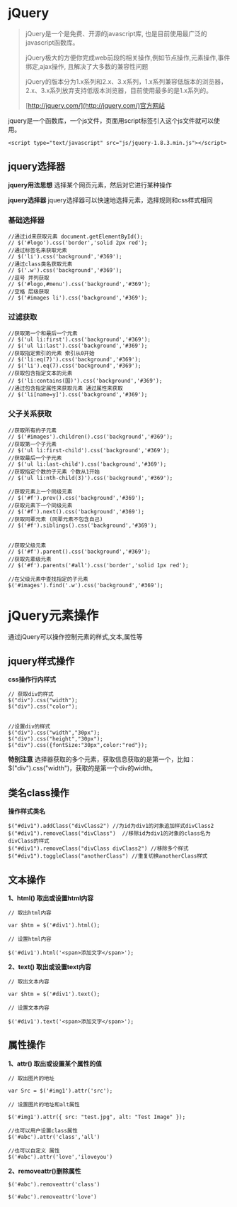 # jQuery

> jQuery是一个是免费、开源的javascript库, 也是目前使用最广泛的javascript函数库。
>
> jQuery极大的方便你完成web前段的相关操作,例如节点操作,元素操作,事件绑定,ajax操作, 且解决了大多数的兼容性问题
>
> jQuery的版本分为1.x系列和2.x、3.x系列，1.x系列兼容低版本的浏览器，2.x、3.x系列放弃支持低版本浏览器，目前使用最多的是1.x系列的。
>
> [http://jquery.com/](http://jquery.com/)官方网站

jquery是一个函数库，一个js文件，页面用script标签引入这个js文件就可以使用。

```
<script type="text/javascript" src="js/jquery-1.8.3.min.js"></script>
```

## jquery选择器

**jquery用法思想**
选择某个网页元素，然后对它进行某种操作

**jquery选择器**
jquery选择器可以快速地选择元素，选择规则和css样式相同

### 基础选择器

```
//通过id来获取元素 document.getElementById();
// $('#logo').css('border','solid 2px red');
//通过标签名来获取元素
// $('li').css('background','#369');
//通过class类名获取元素
// $('.w').css('background','#369');
//逗号 并列获取
// $('#logo,#menu').css('background','#369');
//空格 层级获取
// $('#images li').css('background','#369');
```

### 过滤获取

```
//获取第一个和最后一个元素
// $('ul li:first').css('background','#369');
// $('ul li:last').css('background','#369');
//获取指定索引的元素 索引从0开始 
// $('li:eq(7)').css('background','#369');
// $('li').eq(7).css('background','#369');
//获取包含指定文本的元素
// $('li:contains(国)').css('background','#369');
//通过包含指定属性来获取元素 通过属性来获取
// $('li[name=y]').css('background','#369');
```

### 父子关系获取

```
//获取所有的子元素
// $('#images').children().css('background','#369');
//获取第一个子元素
// $('ul li:first-child').css('background','#369');
//获取最后一个子元素
// $('ul li:last-child').css('background','#369');
//获取指定个数的子元素 个数从1开始
// $('ul li:nth-child(3)').css('background','#369');

//获取元素上一个同级元素
// $('#f').prev().css('background','#369');
//获取元素下一个同级元素
// $('#f').next().css('background','#369');
//获取同辈元素 (同辈元素不包含自己)
// $('#f').siblings().css('background','#369');


//获取父级元素
// $('#f').parent().css('background','#369');
//获取先辈级元素
// $('#f').parents('#all').css('border','solid 1px red');

//在父级元素中查找指定的子元素
$('#images').find('.w').css('background','#369');
```

# jQuery元素操作

通过jQuery可以操作控制元素的样式,文本,属性等

## jquery样式操作

**css操作行内样式**

```
// 获取div的样式
$("div").css("width");
$("div").css("color");


//设置div的样式
$("div").css("width","30px");
$("div").css("height","30px");
$("div").css({fontSize:"30px",color:"red"});

```

**特别注意**
选择器获取的多个元素，获取信息获取的是第一个，比如：$("div").css("width")，获取的是第一个div的width。

## 类名class操作

**操作样式类名**

```
$("#div1").addClass("divClass2") //为id为div1的对象追加样式divClass2
$("#div1").removeClass("divClass")  //移除id为div1的对象的class名为divClass的样式
$("#div1").removeClass("divClass divClass2") //移除多个样式
$("#div1").toggleClass("anotherClass") //重复切换anotherClass样式

```

## 文本操作

**1、html() 取出或设置html内容**

```
// 取出html内容

var $htm = $('#div1').html();

// 设置html内容

$('#div1').html('<span>添加文字</span>');

```

**2、text() 取出或设置text内容**

```
// 取出文本内容

var $htm = $('#div1').text();

// 设置文本内容

$('#div1').text('<span>添加文字</span>');

```

## 属性操作

**1、attr() 取出或设置某个属性的值**

```
// 取出图片的地址

var Src = $('#img1').attr('src');

// 设置图片的地址和alt属性

$('#img1').attr({ src: "test.jpg", alt: "Test Image" });

//也可以用户设置class属性
$('#abc').attr('class','all')

//也可以自定义 属性
$('#abc').attr('love','iloveyou')

```

**2、removeattr()删除属性**

```
$('#abc').removeattr('class')

$('#abc').removeattr('love')
```


